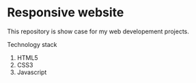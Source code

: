# Responsive website

This repository is show case for my web developement projects.


Technology stack 
1. HTML5
2. CSS3
3. Javascript

